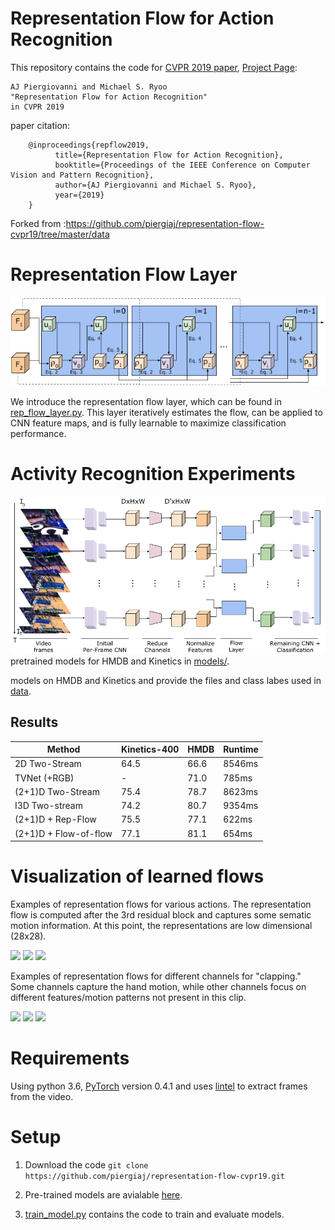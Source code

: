 # Representation Flow for Action Recognition

This repository contains the code for  [CVPR 2019 paper](https://arxiv.org/abs/1810.01455), [Project Page](https://piergiaj.github.io/rep-flow-site/):

    AJ Piergiovanni and Michael S. Ryoo
    "Representation Flow for Action Recognition"
    in CVPR 2019

paper citation:

        @inproceedings{repflow2019,
              title={Representation Flow for Action Recognition},
              booktitle={Proceedings of the IEEE Conference on Computer Vision and Pattern Recognition},
              author={AJ Piergiovanni and Michael S. Ryoo},
              year={2019}
        }

Forked from :https://github.com/piergiaj/representation-flow-cvpr19/tree/master/data


# Representation Flow Layer
![tsf](/examples/flow-layer.png?raw=true "repflow")

We introduce the representation flow layer, which can be found in [rep_flow_layer.py](rep_flow_layer.py). This layer iteratively estimates the flow, can be applied to CNN feature maps, and is fully learnable to maximize classification performance.


# Activity Recognition Experiments
![model overview](/examples/flow-in-network.png?raw=true "model overview")
pretrained models for HMDB and Kinetics in [models/](models).

 models on HMDB and Kinetics and provide the files and class labes used in [data](/data/).

## Results

|  Method | Kinetics-400  |  HMDB | Runtime | 
| ------------- | ------------- | ----------- | ------- | 
| 2D Two-Stream | 64.5  | 66.6  | 8546ms  |
| TVNet (+RGB)  | -     | 71.0  | 785ms |
| (2+1)D Two-Stream | 75.4 | 78.7 | 8623ms |
| I3D Two-stream | 74.2 | 80.7 | 9354ms |
| (2+1)D + Rep-Flow | 75.5 | 77.1 | 622ms |
| (2+1)D + Flow-of-flow | 77.1 | 81.1 | 654ms |





# Visualization of learned flows
Examples of representation flows for various actions. The representation flow is computed after the 3rd residual block and captures some sematic motion information. At this point, the representations are low dimensional (28x28).


<img src="https://piergiaj.github.io/rep-flow-site/box_flow_c15.gif"> <img src="https://piergiaj.github.io/rep-flow-site/swing_flow_c1.gif"> <img src="https://piergiaj.github.io/rep-flow-site/handstand_flow_c21.gif">


Examples of representation flows for different channels for "clapping." Some channels capture the hand motion, while other channels focus on different features/motion patterns not present in this clip.

<img src="https://piergiaj.github.io/rep-flow-site/clap_flow_c8.gif"> <img src="https://piergiaj.github.io/rep-flow-site/clap_flow_c16.gif"> <img src="https://piergiaj.github.io/rep-flow-site/clap_flow_c21.gif">



# Requirements

Using python 3.6, [PyTorch](pytorch.org) version 0.4.1 and uses [lintel](https://github.com/dukebw/lintel) to extract frames from the video.


# Setup

1. Download the code ```git clone https://github.com/piergiaj/representation-flow-cvpr19.git```

2. Pre-trained models are avialable [here](https://drive.google.com/drive/folders/1mzTqycnew1aXnTza6MSQxmmIHCk2LGEn?usp=sharing).

3. [train_model.py](train_model.py) contains the code to train and evaluate models.
